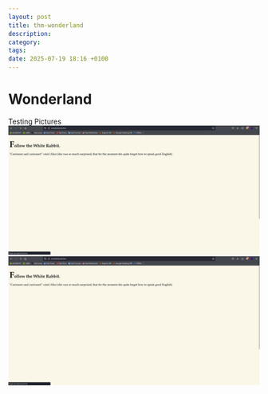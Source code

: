 ```yaml
---
layout: post
title: thm-wonderland
description:
category:
tags:
date: 2025-07-19 18:16 +0100
---
```

# Wonderland 
Testing Pictures
![Nmap Output](https://github.com/7ankalis/assets/blob/main/wonderland/wonderland-1.png?raw=true)
![Nmap Output](assets/wonderland-1.png)
